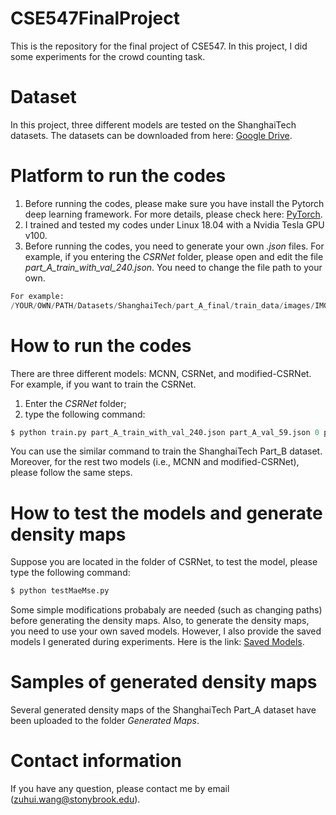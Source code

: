 # CSE547FinalProject
This is the repository for the final project of CSE547. In this project, I did some experiments for the crowd counting task. 

# Dataset
In this project, three different models are tested on the ShanghaiTech datasets. The datasets can be downloaded from here: [Google Drive](https://drive.google.com/file/d/16dhJn7k4FWVwByRsQAEpl9lwjuV03jVI/view).

# Platform to run the codes
1. Before running the codes, please make sure you have install the Pytorch deep learning framework. For more details, please check here: [PyTorch](https://pytorch.org/). 
2. I trained and tested my codes under Linux 18.04 with a Nvidia Tesla GPU v100. 
3. Before running the codes, you need to generate your own *.json* files.
For example, if you entering the *CSRNet* folder, please open and edit the file *part_A_train_with_val_240.json*. You need to change the file path to your own.
```python
For example:
/YOUR/OWN/PATH/Datasets/ShanghaiTech/part_A_final/train_data/images/IMG_300.jpg
```
# How to run the codes
There are three different models: MCNN, CSRNet, and modified-CSRNet. For example, if you want to train the CSRNet.
1. Enter the *CSRNet* folder;
2. type the following command:

```python
$ python train.py part_A_train_with_val_240.json part_A_val_59.json 0 part_A_
```
You can use the similar command to train the ShanghaiTech Part_B dataset. Moreover, for the rest two models (i.e., MCNN and modified-CSRNet), please follow the same steps. 

# How to test the models and generate density maps
Suppose you are located in the folder of CSRNet, to test the model, please type the following command:

```python
$ python testMaeMse.py
```
Some simple modifications probabaly are needed (such as changing paths) before generating the density maps. 
Also, to generate the density maps, you need to use your own saved models. However, I also provide the saved models I generated during experiments. Here is the link: [Saved Models](https://drive.google.com/drive/folders/1SESnPh4XmXjnowlqZXgTo3zlo98WwlIG?usp=sharing). 

# Samples of generated density maps
Several generated density maps of the ShanghaiTech Part_A dataset have been uploaded to the folder *Generated Maps*.

# Contact information
If you have any question, please contact me by email (zuhui.wang@stonybrook.edu).
